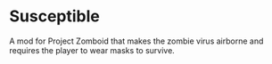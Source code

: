 # Susceptible
A mod for Project Zomboid that makes the zombie virus airborne and requires the player to wear masks to survive.
